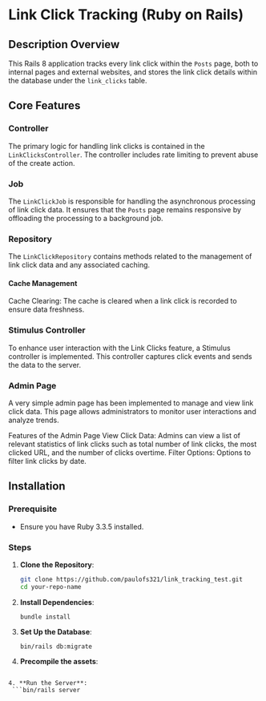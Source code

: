 # Link Click Tracking (Ruby on Rails)

## Description Overview
This Rails 8 application tracks every link click within the `Posts` page, both to internal pages and external websites, and stores the link click details within the database under the `link_clicks` table.

## Core Features

### Controller

The primary logic for handling link clicks is contained in the `LinkClicksController`. The controller includes rate limiting to prevent abuse of the create action.

### Job
The `LinkClickJob` is responsible for handling the asynchronous processing of link click data. It ensures that the `Posts` page remains responsive by offloading the processing to a background job.

### Repository
The `LinkClickRepository` contains methods related to the management of link click data and any associated caching.

#### Cache Management
Cache Clearing: The cache is cleared when a link click is recorded to ensure data freshness.

### Stimulus Controller
To enhance user interaction with the Link Clicks feature, a Stimulus controller is implemented. This controller captures click events and sends the data to the server.

### Admin Page
A very simple admin page has been implemented to manage and view link click data. This page allows administrators to monitor user interactions and analyze trends.

Features of the Admin Page
View Click Data: Admins can view a list of relevant statistics of link clicks such as total number of link clicks, the most clicked URL, and the number of clicks overtime.
Filter Options: Options to filter link clicks by date.

## Installation

### Prerequisite

- Ensure you have Ruby 3.3.5 installed.

### Steps

1. **Clone the Repository**:

   ```bash
   git clone https://github.com/paulofs321/link_tracking_test.git
   cd your-repo-name

2. **Install Dependencies**:

   ```Run the following command to install the required gems:
   bundle install

3. **Set Up the Database**:

   ```bin/rails db:create
   bin/rails db:migrate

4. **Precompile the assets**:

  ```bin/rails assets:precompile

4. **Run the Server**:
   ```bin/rails server
